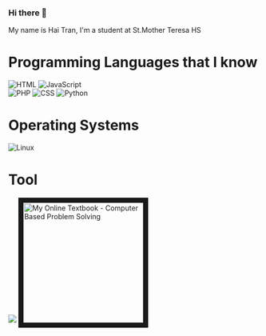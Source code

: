 ### Hi there 👋
<p>My name is Hai Tran, I'm a student at St.Mother Teresa HS</p>

<h1>Programming Languages that I know</h1>

<img alt="HTML" src="https://img.shields.io/badge/HTML-E34F26.svg?logo=html5&logoColor=white"></a>
<img alt="JavaScript" src="https://img.shields.io/badge/JavaScript-F7DF1E.svg?logo=javascript&logoColor=white"></a>
<br>
<img alt="PHP" src="https://img.shields.io/badge/PHP-%23777BB4.svg?logo=php&logoColor=black"></a>
<img alt="CSS" src="https://img.shields.io/badge/CSS-1572B6.svg?logo=css3&logoColor=white"></a>
<img alt="Python" src="https://img.shields.io/badge/Python-14354C.svg?logo=python&logoColor=white"></a>

<h1>Operating Systems</h1>
<img src="https://img.shields.io/badge/Linux-FCC624?logo=linux&logoColor=white" alt="Linux"></a>

<h1>Tool</h1>
<img src="https://img.shields.io/badge/github-%23121011.svg?style=for-the-badge&logo=github&logoColor=white">
<img src="[https://computer-based-problem-solving.readthedocs.io/en/latest](https://www.google.com/imgres?imgurl=https%3A%2F%2Fanysigns.ca%2Fwp-content%2Fuploads%2FEmoji-Doing-Thumb-Up-vinyl-sticker.jpg&tbnid=_Tr7-Kdm2Vx5-M&vet=12ahUKEwj_roOwrceFAxULD2IAHeUWCeMQMygFegQIARB0..i&imgrefurl=https%3A%2F%2Fanysigns.ca%2Fproduct%2Fsmiley-face-vinyl-sticker-printed-vinyl-decal%2F&docid=y92dA0YA5J_1QM&w=590&h=590&q=happy%20face&safe=active&ved=2ahUKEwj_roOwrceFAxULD2IAHeUWCeMQMygFegQIARB0)/_images/download.png" alt="My Online Textbook - Computer Based Problem Solving" width="240" border="10" />
  
  <!--
**hai-tran-2/hai-tran-2** is a ✨ _special_ ✨ repository because its `README.md` (this file) appears on your GitHub profile.

Here are some ideas to get you started:

- 🔭 I’m currently working on ...            
- 🌱 I’m currently learning ...
- 👯 I’m looking to collaborate on ...
- 🤔 I’m looking for help with ...
- 💬 Ask me about ...
- 📫 How to reach me: ...
- 😄 Pronouns: ...
- ⚡ Fun fact: ...
-->
